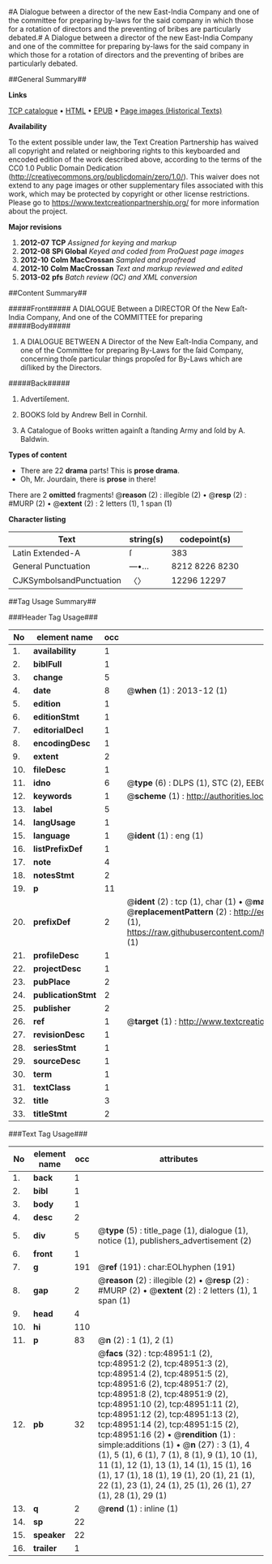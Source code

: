 #A Dialogue between a director of the new East-India Company and one of the committee for preparing by-laws for the said company in which those for a rotation of directors and the preventing of bribes are particularly debated.#
A Dialogue between a director of the new East-India Company and one of the committee for preparing by-laws for the said company in which those for a rotation of directors and the preventing of bribes are particularly debated.

##General Summary##

**Links**

[TCP catalogue](http://www.ota.ox.ac.uk/tcp/)  • 
[HTML](http://tei.it.ox.ac.uk/tcp/Texts-HTML/free/A35/A35860.html)  • 
[EPUB](http://tei.it.ox.ac.uk/tcp/Texts-EPUB/free/A35/A35860.epub) • 
[Page images (Historical Texts)](https://historicaltexts.jisc.ac.uk/eebo-11776858e)

**Availability**

To the extent possible under law, the Text Creation Partnership has waived all copyright and related or neighboring rights to this keyboarded and encoded edition of the work described above, according to the terms of the CC0 1.0 Public Domain Dedication (http://creativecommons.org/publicdomain/zero/1.0/). This waiver does not extend to any page images or other supplementary files associated with this work, which may be protected by copyright or other license restrictions. Please go to https://www.textcreationpartnership.org/ for more information about the project.

**Major revisions**

1. __2012-07__ __TCP__ *Assigned for keying and markup*
1. __2012-08__ __SPi Global__ *Keyed and coded from ProQuest page images*
1. __2012-10__ __Colm MacCrossan__ *Sampled and proofread*
1. __2012-10__ __Colm MacCrossan__ *Text and markup reviewed and edited*
1. __2013-02__ __pfs__ *Batch review (QC) and XML conversion*

##Content Summary##

#####Front#####
A DIALOGUE Between a DIRECTOR Of the New Eaſt-India Company, And one of the COMMITTEE for preparing 
#####Body#####

1. A DIALOGUE BETWEEN A Director of the New Eaſt-India Company, and one of the Committee for preparing By-Laws for the ſaid Company, concerning thoſe particular things propoſed for By-Laws which are diſliked by the Directors.

#####Back#####

1. Advertiſement.

1. BOOKS ſold by Andrew Bell in Cornhil.

1. A Catalogue of Books written againſt a ſtanding Army and ſold by A. Baldwin.

**Types of content**

  * There are 22 **drama** parts! This is **prose drama**.
  * Oh, Mr. Jourdain, there is **prose** in there!

There are 2 **omitted** fragments! 
 @__reason__ (2) : illegible (2)  •  @__resp__ (2) : #MURP (2)  •  @__extent__ (2) : 2 letters (1), 1 span (1)

**Character listing**


|Text|string(s)|codepoint(s)|
|---|---|---|
|Latin Extended-A|ſ|383|
|General Punctuation|—•…|8212 8226 8230|
|CJKSymbolsandPunctuation|〈〉|12296 12297|

##Tag Usage Summary##

###Header Tag Usage###

|No|element name|occ|attributes|
|---|---|---|---|
|1.|__availability__|1||
|2.|__biblFull__|1||
|3.|__change__|5||
|4.|__date__|8| @__when__ (1) : 2013-12 (1)|
|5.|__edition__|1||
|6.|__editionStmt__|1||
|7.|__editorialDecl__|1||
|8.|__encodingDesc__|1||
|9.|__extent__|2||
|10.|__fileDesc__|1||
|11.|__idno__|6| @__type__ (6) : DLPS (1), STC (2), EEBO-CITATION (1), OCLC (1), VID (1)|
|12.|__keywords__|1| @__scheme__ (1) : http://authorities.loc.gov/ (1)|
|13.|__label__|5||
|14.|__langUsage__|1||
|15.|__language__|1| @__ident__ (1) : eng (1)|
|16.|__listPrefixDef__|1||
|17.|__note__|4||
|18.|__notesStmt__|2||
|19.|__p__|11||
|20.|__prefixDef__|2| @__ident__ (2) : tcp (1), char (1)  •  @__matchPattern__ (2) : ([0-9\-]+):([0-9IVX]+) (1), (.+) (1)  •  @__replacementPattern__ (2) : http://eebo.chadwyck.com/downloadtiff?vid=$1&page=$2 (1), https://raw.githubusercontent.com/textcreationpartnership/Texts/master/tcpchars.xml#$1 (1)|
|21.|__profileDesc__|1||
|22.|__projectDesc__|1||
|23.|__pubPlace__|2||
|24.|__publicationStmt__|2||
|25.|__publisher__|2||
|26.|__ref__|1| @__target__ (1) : http://www.textcreationpartnership.org/docs/. (1)|
|27.|__revisionDesc__|1||
|28.|__seriesStmt__|1||
|29.|__sourceDesc__|1||
|30.|__term__|1||
|31.|__textClass__|1||
|32.|__title__|3||
|33.|__titleStmt__|2||


###Text Tag Usage###

|No|element name|occ|attributes|
|---|---|---|---|
|1.|__back__|1||
|2.|__bibl__|1||
|3.|__body__|1||
|4.|__desc__|2||
|5.|__div__|5| @__type__ (5) : title_page (1), dialogue (1), notice (1), publishers_advertisement (2)|
|6.|__front__|1||
|7.|__g__|191| @__ref__ (191) : char:EOLhyphen (191)|
|8.|__gap__|2| @__reason__ (2) : illegible (2)  •  @__resp__ (2) : #MURP (2)  •  @__extent__ (2) : 2 letters (1), 1 span (1)|
|9.|__head__|4||
|10.|__hi__|110||
|11.|__p__|83| @__n__ (2) : 1 (1), 2 (1)|
|12.|__pb__|32| @__facs__ (32) : tcp:48951:1 (2), tcp:48951:2 (2), tcp:48951:3 (2), tcp:48951:4 (2), tcp:48951:5 (2), tcp:48951:6 (2), tcp:48951:7 (2), tcp:48951:8 (2), tcp:48951:9 (2), tcp:48951:10 (2), tcp:48951:11 (2), tcp:48951:12 (2), tcp:48951:13 (2), tcp:48951:14 (2), tcp:48951:15 (2), tcp:48951:16 (2)  •  @__rendition__ (1) : simple:additions (1)  •  @__n__ (27) : 3 (1), 4 (1), 5 (1), 6 (1), 7 (1), 8 (1), 9 (1), 10 (1), 11 (1), 12 (1), 13 (1), 14 (1), 15 (1), 16 (1), 17 (1), 18 (1), 19 (1), 20 (1), 21 (1), 22 (1), 23 (1), 24 (1), 25 (1), 26 (1), 27 (1), 28 (1), 29 (1)|
|13.|__q__|2| @__rend__ (1) : inline (1)|
|14.|__sp__|22||
|15.|__speaker__|22||
|16.|__trailer__|1||
